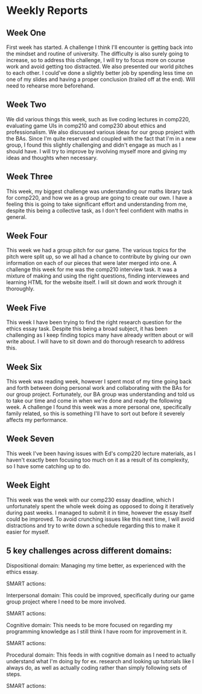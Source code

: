 # Weekly Reports

## Week One
First week has started. A challenge I think I'll encounter is getting back into the mindset and routine of university. The difficulty is also surely going to increase, so to address this challenge, I will try to focus more on course work and avoid getting too distracted. We also presented our world pitches to each other. I could've done a slightly better job by spending less time on one of my slides and having a proper conclusion (trailed off at the end). Will need to rehearse more beforehand.

## Week Two
We did various things this week, such as live coding lectures in comp220, evaluating game UIs in comp210 and comp230 about ethics and professionalism. We also discussed various ideas for our group project with the BAs. Since I'm quite reserved and coupled with the fact that I'm in a new group, I found this slightly challenging and didn't engage as much as I should have. I will try to improve by involving myself more and giving my ideas and thoughts when necessary. 

## Week Three
This week, my biggest challenge was understanding our maths library task for comp220, and how we as a group are going to create our own. I have a feeling this is going to take significant effort and understanding from me, despite this being a collective task, as I don't feel confident with maths in general. 

## Week Four
This week we had a group pitch for our game. The various topics for the pitch were split up, so we all had a chance to contribute by giving our own information on each of our pieces that were later merged into one. A challenge this week for me was the comp210 interview task. It was a mixture of making and using the right questions, finding interviewees and learning HTML for the website itself. I will sit down and work through it thoroughly.

## Week Five
This week I have been trying to find the right research question for the ethics essay task. Despite this being a broad subject, it has been challenging as I keep finding topics many have already written about or will write about. I will have to sit down and do thorough research to address this.

## Week Six
This week was reading week, however I spent most of my time going back and forth between doing personal work and collaborating with the BAs for our group project. Fortunately, our BA group was understanding and told us to take our time and come in when we're done and ready the following week. A challenge I found this week was a more personal one, specifically family related, so this is something I'll have to sort out before it severely affects my performance. 

## Week Seven
This week I've been having issues with Ed's comp220 lecture materials, as I haven't exactly been focusing too much on it as a result of its complexity, so I have some catching up to do.

## Week Eight
This week was the week with our comp230 essay deadline, which I unfortunately spent the whole week doing as opposed to doing it iteratively during past weeks. I managed to submit it in time, however the essay itself could be improved. To avoid crunching issues like this next time, I will avoid distractions and try to write down a schedule regarding this to make it easier for myself.



## 5 key challenges across different domains:
Dispositional domain:
Managing my time better, as experienced with the ethics essay.

SMART actions:

Interpersonal domain:
This could be improved, specifically during our game group project where I need to be more involved.

SMART actions:

Cognitive domain:
This needs to be more focused on regarding my programming knowledge as I still think I have room for improvement in it.

SMART actions:

Procedural domain:
This feeds in with cognitive domain as I need to actually understand what I'm doing by for ex. research and looking up tutorials like I always do, as well as actually coding rather than simply following sets of steps.

SMART actions:


